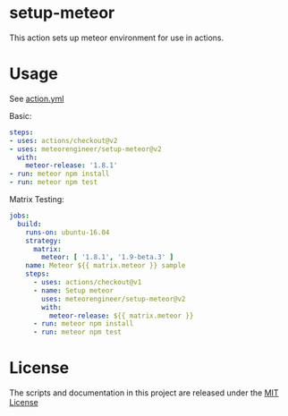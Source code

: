 # setup-meteor



This action sets up meteor environment for use in actions.

# Usage

See [action.yml](action.yml)

Basic:
```yaml
steps:
- uses: actions/checkout@v2
- uses: meteorengineer/setup-meteor@v2
  with:
    meteor-release: '1.8.1'
- run: meteor npm install
- run: meteor npm test
```

Matrix Testing:
```yaml
jobs:
  build:
    runs-on: ubuntu-16.04
    strategy:
      matrix:
        meteor: [ '1.8.1', '1.9-beta.3' ]
    name: Meteor ${{ matrix.meteor }} sample
    steps:
      - uses: actions/checkout@v1
      - name: Setup meteor
        uses: meteorengineer/setup-meteor@v2
        with:
          meteor-release: ${{ matrix.meteor }}
      - run: meteor npm install
      - run: meteor npm test
```

# License

The scripts and documentation in this project are released under the [MIT License](LICENSE)